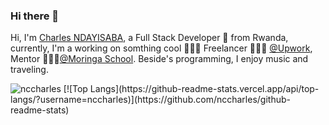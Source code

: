 ### Hi there 👋
Hi, I'm [Charles NDAYISABA](https://nccharles.site), a Full Stack Developer 🚀 from Rwanda, currently, I'm a working on somthing cool 🙍🏽‍♂️ Freelancer 👨🏽‍💻 [@Upwork](https://www.upwork.com/), Mentor 👨🏽‍💼[@Moringa School](https://moringaschool.com). Beside's programming, I enjoy music and traveling.

<img src="https://github-readme-stats.vercel.app/api?username=nccharles&show_icons=true&theme=gotham" alt="nccharles" />
[![Top Langs](https://github-readme-stats.vercel.app/api/top-langs/?username=nccharles)](https://github.com/nccharles/github-readme-stats)
